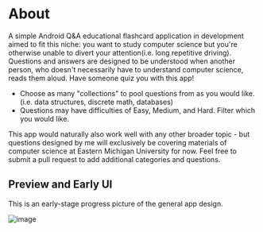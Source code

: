 # About
A simple Android Q&amp;A educational flashcard application in development aimed to fit this niche: you want to study computer science but you're otherwise unable to divert your attention(i.e. long repetitive driving). Questions and answers are designed to be understood when another person, who doesn't necessarily have to understand computer science, reads them aloud. Have someone quiz you with this app!

* Choose as many "collections" to pool questions from as you would like. (i.e. data structures, discrete math, databases)
* Questions may have difficulties of Easy, Medium, and Hard. Filter which you would like.

This app would naturally also work well with any other broader topic - but questions designed by me will exclusively be covering materials of computer science at Eastern Michigan University for now. Feel free to submit a pull request to add additional categories and questions.

## Preview and Early UI
This is an early-stage progress picture of the general app design. 

![image](https://user-images.githubusercontent.com/77797048/131609190-d60a45c7-951b-4866-b26f-c47df187ed85.png)
